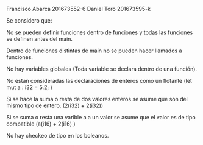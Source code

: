 Francisco Abarca 201673552-6
Daniel Toro 201673595-k

Se considero que:

No se pueden definir funciones dentro de funciones y todas las funciones se definen antes del main.

Dentro de funciones distintas de main no se pueden hacer llamados a funciones.

No hay variables globales (Toda variable se declara dentro de una función).

No estan consideradas las declaraciones de enteros como un flotante (let mut a : i32 = 5.2; )

Si se hace la suma o resta de dos valores enteros se asume que son del mismo tipo de entero. (2(i32) + 2(i32))

Si se suma o resta una varible a a un valor se asume que el valor es de tipo compatible (a(i16) + 2(i16) )

No hay checkeo de tipo en los boleanos.
